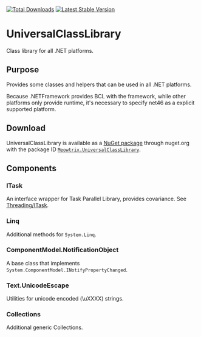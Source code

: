 [![Total Downloads](https://img.shields.io/nuget/dt/Meowtrix.UniversalClassLibrary.svg)](http://www.nuget.org/packages/Meowtrix.UniversalClassLibrary/)
[![Latest Stable Version](https://img.shields.io/nuget/v/Meowtrix.UniversalClassLibrary.svg)](http://www.nuget.org/packages/Meowtrix.UniversalClassLibrary/)

# UniversalClassLibrary

Class library for all .NET platforms.

## Purpose

Provides some classes and helpers that can be used in all .NET platforms.

Because .NETFramework provides BCL with the framework, while other platforms only provide runtime, it's necessary to specify net46 as a explicit supported platform.

## Download

UniversalClassLibrary is available as a [NuGet package](http://www.nuget.org/packages/Meowtrix.UniversalClassLibrary/) through nuget.org with the package ID [`Meowtrix.UniversalClassLibrary`](http://www.nuget.org/packages/Meowtrix.UniversalClassLibrary/).

## Components

### ITask

An interface wrapper for Task Parallel Library, provides covariance. See [Threading/ITask](https://github.com/Meowtrix/UniversalClassLibrary/tree/master/Meowtrix.UniversalClassLibrary/Threading/ITask).

### Linq

Additional methods for `System.Linq`.

### ComponentModel.NotificationObject

A base class that implements `System.ComponentModel.INotifyPropertyChanged`.

### Text.UnicodeEscape

Utilities for unicode encoded (\uXXXX) strings.

### Collections

Additional generic Collections.

